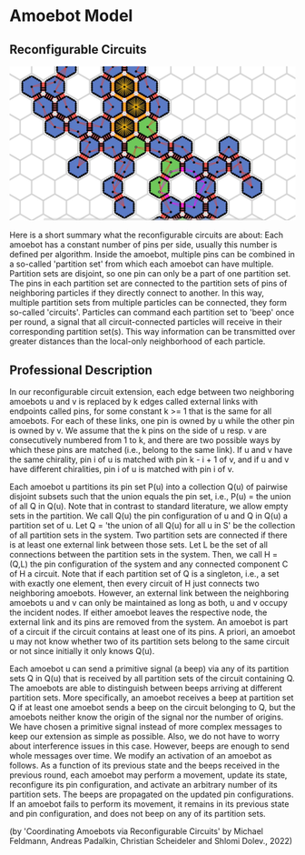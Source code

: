 # Amoebot Model

## Reconfigurable Circuits

![Here we see multiple circuits on an amoebot configuration.](../images/amoebotscreencircuits.jpg "Reconfigurable Circuits")

Here is a short summary what the reconfigurable circuits are about:
Each amoebot has a constant number of pins per side, usually this number is defined per algorithm. Inside the amoebot, multiple pins can be combined in a so-called 'partition set' from which each amoebot can have multiple. Partition sets are disjoint, so one pin can only be a part of one partition set. The pins in each partition set are connected to the partition sets of pins of neighboring particles if they directly connect to another. In this way, multiple partition sets from multiple particles can be connected, they form so-called 'circuits'. Particles can command each partition set to 'beep' once per round, a signal that all circuit-connected particles will receive in their corresponding partition set(s). This way information can be transmitted over greater distances than the local-only neighborhood of each particle.


## Professional Description

In our reconfigurable circuit extension, each edge between two neighboring amoebots u and v is replaced by k edges called external links with endpoints called pins, for some constant k >= 1 that is the same for all amoebots. For each of these links, one pin is owned by u while the other pin is owned by v. We assume that the k pins on the side of u resp. v are consecutively numbered from 1 to k, and there are two possible ways by which these pins are matched (i.e., belong to the same link). If u and v have the same chirality, pin i of u is matched with pin k - i + 1 of v, and if u and v have different chiralities, pin i of u is matched with pin i of v.

Each amoebot u partitions its pin set P(u) into a collection Q(u) of pairwise disjoint subsets such that the union equals the pin set, i.e., P(u) = the union of all Q in Q(u). Note that in contrast to standard literature, we allow empty sets in the partition. We call Q(u) the pin configuration of u and Q in Q(u) a partition set of u. Let Q = 'the union of all Q(u) for all u in S' be the collection of all partition sets in the system. Two partition sets are connected if there is at least one external link between those sets. Let L be the set of all connections between the partition sets in the system. Then, we call H = (Q,L) the pin configuration of the system and any connected component C of H a circuit. Note that if each partition set of Q is a singleton, i.e., a set with exactly one element, then every circuit of H just connects two neighboring amoebots. However, an external link between the neighboring amoebots u and v can only be maintained as long as both, u and v occupy the incident nodes. If either amoebot leaves the respective node, the external link and its pins are removed from the system. An amoebot is part of a circuit if the circuit contains at least one of its pins. A priori, an amoebot u may not know whether two of its partition sets belong to the same circuit or not since initially it only knows Q(u).

Each amoebot u can send a primitive signal (a beep) via any of its partition sets Q in Q(u) that is received by all partition sets of the circuit containing Q. The amoebots are able to distinguish between beeps arriving at different partition sets. More specifically, an amoebot receives a beep at partition set Q if at least one amoebot sends a beep on the circuit belonging to Q, but the amoebots neither know the origin of the signal nor the number of origins. We have chosen a primitive signal instead of more complex messages to keep our extension as simple as possible. Also, we do not have to worry about interference issues in this case. However, beeps are enough to send whole messages over time. We modify an activation of an amoebot as follows. As a function of its previous state and the beeps received in the previous round, each amoebot may perform a movement, update its state, reconfigure its pin configuration, and activate an arbitrary number of its partition sets. The beeps are propagated on the updated pin configurations. If an amoebot fails to perform its movement, it remains in its previous state and pin configuration, and does not beep on any of its partition sets.

(by 'Coordinating Amoebots via Reconfigurable Circuits' by Michael Feldmann, Andreas Padalkin, Christian Scheideler and Shlomi Dolev., 2022)